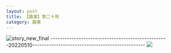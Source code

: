 ```yaml
---
layout: post
title: 【趣事】第二十周
category: 趣事
---
```

![story_new_final](http://rbwl8nwm4.hd-bkt.clouddn.com/img/story_new_final_0322.png)
--------------------------------------------------20220510------------------------------------------------
![](http://ran7ztk3m.hd-bkt.clouddn.com/img/factors-220510-2.png)
  




